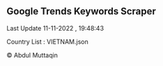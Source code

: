 

## Google Trends Keywords Scraper 
 
Last Update 11-11-2022 , 19:48:43

Country List :
VIETNAM.json



© Abdul Muttaqin 
